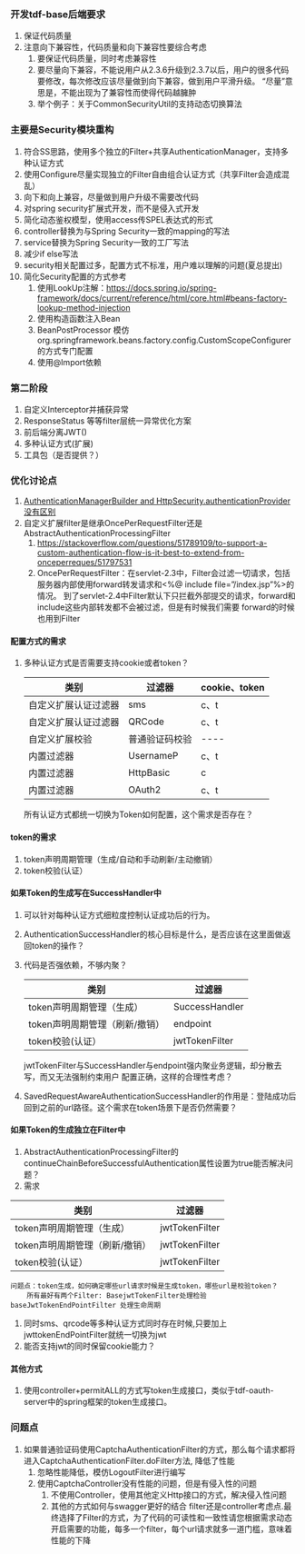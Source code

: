 ### 开发tdf-base后端要求
1. 保证代码质量
1. 注意向下兼容性，代码质量和向下兼容性要综合考虑
    1. 要保证代码质量，同时考虑兼容性
    1. 要尽量向下兼容，不能说用户从2.3.6升级到2.3.7以后，用户的很多代码要修改，每次修改应该尽量做到向下兼容，做到用户平滑升级。 “尽量”意思是，不能出现为了兼容性而使得代码越臃肿
    1. 举个例子：关于CommonSecurityUtil的支持动态切换算法

### 主要是Security模块重构
1. 符合SS思路，使用多个独立的Filter+共享AuthenticationManager，支持多种认证方式
1. 使用Configure尽量实现独立的Filter自由组合认证方式（共享Filter会造成混乱）
1. 向下和向上兼容，尽量做到用户升级不需要改代码
1. 对spring security扩展式开发，而不是侵入式开发
1. 简化动态鉴权模型，使用access传SPEL表达式的形式
1. controller替换为与Spring Security一致的mapping的写法
1. service替换为Spring Security一致的工厂写法
1. 减少if else写法
1. security相关配置过多，配置方式不标准，用户难以理解的问题(夏总提出)
1. 简化Security配置的方式参考
    1. 使用LookUp注解：https://docs.spring.io/spring-framework/docs/current/reference/html/core.html#beans-factory-lookup-method-injection
    1. 使用构造函数注入Bean
    1. BeanPostProcessor 模仿org.springframework.beans.factory.config.CustomScopeConfigurer的方式专门配置
    1. 使用@Import依赖
    
### 第二阶段
1. 自定义Interceptor并捕获异常
1. ResponseStatus 等等filter层统一异常优化方案
1. 前后端分离JWT()
1. 多种认证方式(扩展)
1. 工具包（是否提供？）


### 优化讨论点
1. [AuthenticationManagerBuilder and HttpSecurity.authenticationProvider没有区别](https://stackoverflow.com/questions/43070356/difference-between-authenticationmanagerbuilder-and-httpsecurity-authenticationp/46061906)
1. 自定义扩展filter是继承OncePerRequestFilter还是AbstractAuthenticationProcessingFilter
    1. https://stackoverflow.com/questions/51789109/to-support-a-custom-authentication-flow-is-it-best-to-extend-from-onceperreques/51797531
    1. OncePerRequestFilter：在servlet-2.3中，Filter会过滤一切请求，包括服务器内部使用forward转发请求和<%@ include file=”/index.jsp”%>的情况。 到了servlet-2.4中Filter默认下只拦截外部提交的请求，forward和include这些内部转发都不会被过滤，但是有时候我们需要 forward的时候也用到Filter
   

#### 配置方式的需求
1. 多种认证方式是否需要支持cookie或者token？

    类别| 过滤器|cookie、token|
    ----|----|----|
    自定义扩展认证过滤器|sms|c、t|
    自定义扩展认证过滤器|QRCode|c、t|
    自定义扩展校验|普通验证码校验|----|
    内置过滤器|UsernameP|c、t|
    内置过滤器|HttpBasic|c|
    内置过滤器|OAuth2|c、t|
    
    所有认证方式都统一切换为Token如何配置，这个需求是否存在？

#### token的需求
1. token声明周期管理（生成/自动和手动刷新/主动撤销）
1. token校验(认证）

#### 如果Token的生成写在SuccessHandler中
1. 可以针对每种认证方式细粒度控制认证成功后的行为。
1. AuthenticationSuccessHandler的核心目标是什么，是否应该在这里面做返回token的操作？
1. 代码是否强依赖，不够内聚？

    类别| 过滤器|
    ----|----|
    token声明周期管理（生成）|SuccessHandler|
    token声明周期管理（刷新/撤销）|endpoint|
    token校验(认证）|jwtTokenFilter|

    jwtTokenFilter与SuccessHandler与endpoint强内聚业务逻辑，却分散去写，而又无法强制约束用户
    配置正确，这样的合理性考虑？
1. SavedRequestAwareAuthenticationSuccessHandler的作用是：登陆成功后回到之前的url路径。这个需求在token场景下是否仍然需要？


#### 如果Token的生成独立在Filter中
1. AbstractAuthenticationProcessingFilter的continueChainBeforeSuccessfulAuthentication属性设置为true能否解决问题？
1. 需求

|类别| 过滤器|
|----|----|
|token声明周期管理（生成）|jwtTokenFilter|
|token声明周期管理（刷新/撤销）|jwtTokenFilter|
|token校验(认证）|jwtTokenFilter|
        
    问题点：token生成，如何确定哪些url请求时候是生成token，哪些url是校验token？
        所有最好有两个Filter: BasejwtTokenFilter处理检验 baseJwtTokenEndPointFilter 处理生命周期
1. 同时sms、qrcode等多种认证方式同时存在时候,只要加上jwttokenEndPointFilter就统一切换为jwt
1. 能否支持jwt的同时保留cookie能力？

#### 其他方式
1. 使用controller+permitALL的方式写token生成接口，类似于tdf-oauth-server中的spring框架的token生成接口。


### 问题点
1. 如果普通验证码使用CaptchaAuthenticationFilter的方式，那么每个请求都将进入CaptchaAuthenticationFilter.doFilter方法, 降低了性能
    1. 忽略性能降低，模仿LogoutFilter进行编写
    1. 使用CaptchaController没有性能的问题，但是有侵入性的问题
        1. 不使用Controller，使用其他定义Http接口的方式，解决侵入性问题
        1. 其他的方式如何与swagger更好的结合
    filter还是controller考虑点.最终选择了Filter的方式，为了代码的可读性和一致性请您根据需求动态开启需要的功能，每多一个filter，每个url请求就多一道门槛，意味着性能的下降
    
















